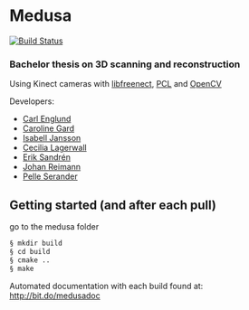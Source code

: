 # Medusa
[![Build Status](http://olkvartere.se:8181/job/Mutli-Medusa/branch/master/badge/icon)](http://olkvartere.se:8181/job/Mutli-Medusa/branch/master/)
### Bachelor thesis on 3D scanning and reconstruction
Using Kinect cameras with [libfreenect](https://github.com/OpenKinect/libfreenect), [PCL](https://github.com/PointCloudLibrary/pcl) and [OpenCV](https://github.com/Itseez/opencv)

Developers:
- [Carl Englund](https://github.com/CarlEnglund)
- [Caroline Gard](https://github.com/CarolineGard)
- [Isabell Jansson](https://github.com/isabelljansson)
- [Cecilia Lagerwall](https://github.com/cecla)
- [Erik Sandrén](http://git.io/erki)
- [Johan Reimann](https://github.com/johanreimann)
- [Pelle Serander](https://github.com/Pelse862)



## Getting started (and after each pull)
go to the medusa folder
```bash
§ mkdir build
§ cd build
§ cmake ..
§ make
```

Automated documentation with each build found at: http://bit.do/medusadoc
